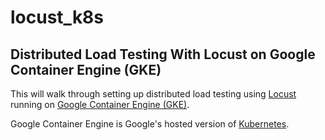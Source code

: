 locust_k8s
==========

## Distributed Load Testing With Locust on Google Container Engine (GKE)

This will walk through setting up distributed load testing using [Locust](http://locust.io) running on [Google Container Engine (GKE)](https://cloud.google.com/container-engine/).

Google Container Engine is Google's hosted version of [Kubernetes](http://kubernetes.io).
